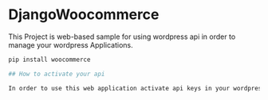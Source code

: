 # DjangoWoocommerce

This Project is web-based sample for using wordpress api in order to manage your wordpress Applications.


```bash
pip install woocommerce

## How to activate your api

In order to use this web application activate api keys in your wordpress site which is located in your woocomere setting section.
